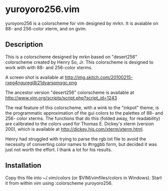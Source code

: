 yuroyoro256.vim
===========

yuroyoro256 is a colorscheme for vim designed by mrkn.  It is avaiable on 88- and 256-color xterm, and on gvim.

Description
-----------

This is a colorscheme designed by mrkn based on "desert256" colorscheme created by Henry So, Jr.  This colorscheme is designed to work with with 88- and 256-color xterms.

A screen shot is available at <http://img.skitch.com/20100215-rxeg4nguregi8i21dyarspmsgc.png>

The ancestor version "desert256" colorscheme is available at <http://www.vim.org/scripts/script.php?script_id=1243>

The real feature of this colorscheme, with a wink to the "inkpot" theme, is the programmatic approximation of the gui colors to the palettes of 88- and 256- color xterms.  The functions that do this (folded away, for readability) are calibrated to the colors used for Thomas E. Dickey's xterm (version 200), which is available at <http://dickey.his.com/xterm/xterm.html>.

Henry had struggled with trying to parse the rgb.txt file to avoid the necessity of converting color names to #rrggbb form, but decided it was just not worth the effort.  I thank a lot for his results.

Installation
------------

Copy this file into ~/.vim/colors (or $VIM/vimfiles/colors in Windows).  Start it from within vim using :colorscheme yuroyoro256.
